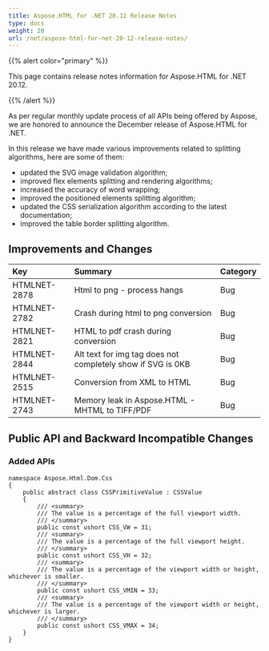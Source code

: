 ```yaml
---
title: Aspose.HTML for .NET 20.12 Release Notes
type: docs
weight: 20
url: /net/aspose-html-for-net-20-12-release-notes/
---
```


{{% alert color="primary" %}} 

This page contains release notes information for Aspose.HTML for .NET 20.12.

{{% /alert %}} 

As per regular monthly update process of all APIs being offered by Aspose, we are honored to announce the December release of Aspose.HTML for .NET.

In this release we have made various improvements related to splitting algorithms, here are some of them:

- updated the SVG image validation algorithm;
- improved flex elements splitting and rendering algorithms;
- increased the accuracy of word wrapping;
- improved the positioned elements splitting algorithm;
- updated the CSS serialization algorithm according to the latest documentation;
- improved the table border splitting algorithm.

## **Improvements and Changes**

|**Key**|**Summary**|**Category**|
| :- | :- | :- |
|HTMLNET-2878|Html to png - process hangs|Bug|
|HTMLNET-2782|Crash during html to png conversion|Bug|
|HTMLNET-2821|HTML to pdf crash during conversion|Bug|
|HTMLNET-2844|Alt text for img tag does not completely show if SVG is 0KB|Bug|
|HTMLNET-2515|Conversion from XML to HTML|Bug|
|HTMLNET-2743|Memory leak in Aspose.HTML - MHTML to TIFF/PDF|Bug|

## **Public API and Backward Incompatible Changes**
### **Added APIs**

```
namespace Aspose.Html.Dom.Css
{
    public abstract class CSSPrimitiveValue : CSSValue
    {
        /// <summary>
        /// The value is a percentage of the full viewport width.
        /// </summary>
        public const ushort CSS_VW = 31;
        /// <summary>
        /// The value is a percentage of the full viewport height.
        /// </summary>
        public const ushort CSS_VH = 32;
        /// <summary>
        /// The value is a percentage of the viewport width or height, whichever is smaller.
        /// </summary>
        public const ushort CSS_VMIN = 33;
        /// <summary>
        /// The value is a percentage of the viewport width or height, whichever is larger.
        /// </summary>
        public const ushort CSS_VMAX = 34;
    }
}
```